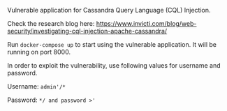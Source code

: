 Vulnerable application for Cassandra Query Language (CQL) Injection.

Check the research blog here: <https://www.invicti.com/blog/web-security/investigating-cql-injection-apache-cassandra/>

Run `docker-compose up` to start using the vulnerable application. It will be running on port 8000.

In order to exploit the vulnerability, use following values for username and password.

Username: `admin'/*`

Password: `*/ and password >'`
